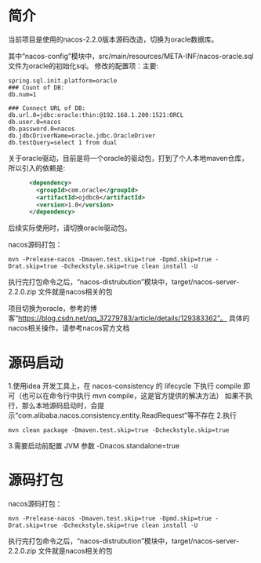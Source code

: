 # 简介
当前项目是使用的nacos-2.2.0版本源码改造，切换为oracle数据库。

其中“nacos-config”模块中，src/main/resources/META-INF/nacos-oracle.sql文件为oracle的初始化sql。
修改的配置项：主要:
```properties
spring.sql.init.platform=oracle
### Count of DB:
db.num=1

### Connect URL of DB:
db.url.0=jdbc:oracle:thin:@192.168.1.200:1521:ORCL
db.user.0=nacos
db.password.0=nacos
db.jdbcDriverName=oracle.jdbc.OracleDriver
db.testQuery=select 1 from dual
```

关于oracle驱动，目前是将一个oracle的驱动包，打到了个人本地maven仓库，所以引入的依赖是:
```xml
      <dependency>
        <groupId>com.oracle</groupId>
        <artifactId>ojdbc6</artifactId>
        <version>1.0</version>
      </dependency>
```
后续实际使用时，请切换oracle驱动包。

nacos源码打包：
```shell
mvn -Prelease-nacos -Dmaven.test.skip=true -Dpmd.skip=true -Drat.skip=true -Dcheckstyle.skip=true clean install -U
```
执行完打包命令之后，“nacos-distrubution”模块中，target/nacos-server-2.2.0.zip 文件就是nacos相关的包

项目切换为oracle，参考的博客“https://blog.csdn.net/qq_37279783/article/details/129383362”。
具体的nacos相关操作，请参考nacos官方文档


# 源码启动
1.使用idea 开发工具上，在 nacos-consistency 的 lifecycle 下执行 compile 即可（也可以在命令行中执行 mvn compile，这是官方提供的解决方法）
如果不执行，那么本地源码启动时，会提示“com.alibaba.nacos.consistency.entity.ReadRequest”等不存在
2.执行
```shell
mvn clean package -Dmaven.test.skip=true -Dcheckstyle.skip=true
```
3.需要启动前配置 JVM 参数
-Dnacos.standalone=true

# 源码打包
nacos源码打包：
```shell
mvn -Prelease-nacos -Dmaven.test.skip=true -Dpmd.skip=true -Drat.skip=true -Dcheckstyle.skip=true clean install -U
```
执行完打包命令之后，“nacos-distrubution”模块中，target/nacos-server-2.2.0.zip 文件就是nacos相关的包
